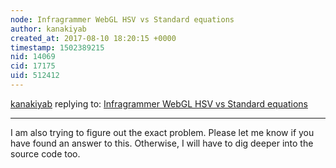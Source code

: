 ```yaml
---
node: Infragrammer WebGL HSV vs Standard equations
author: kanakiyab
created_at: 2017-08-10 18:20:15 +0000
timestamp: 1502389215
nid: 14069
cid: 17175
uid: 512412
---
```




[kanakiyab](../profile/kanakiyab) replying to: [Infragrammer WebGL HSV vs Standard equations](../notes/plam/03-31-2017/infragrammer-webgl-hsv-vs-standard-equations)

----
I am also trying to figure out the exact problem. Please let me know if you have found an answer to this. Otherwise, I will have to dig deeper into the source code too.